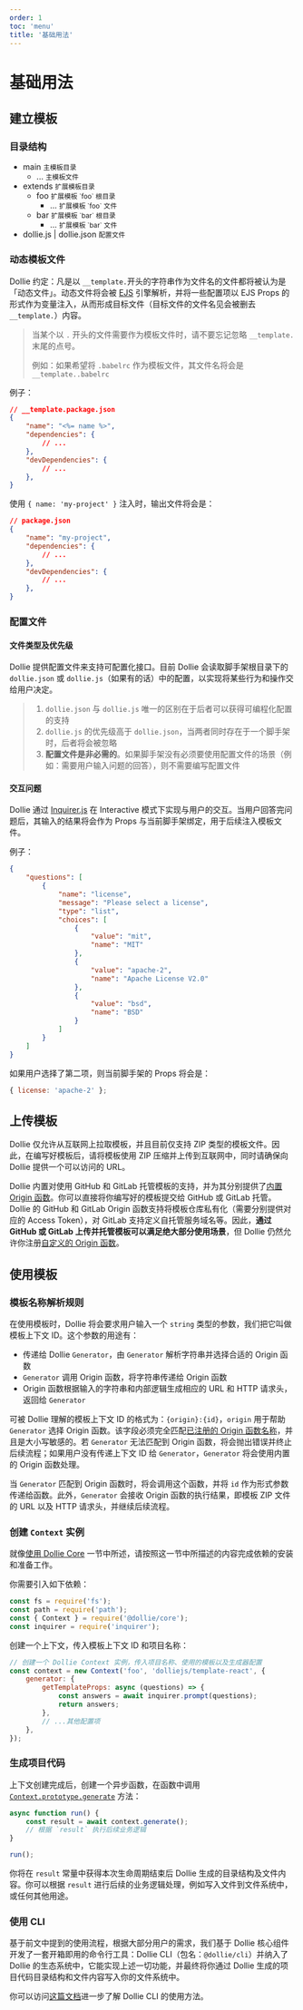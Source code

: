 ```yaml
---
order: 1
toc: 'menu'
title: '基础用法'
---
```


# 基础用法

## 建立模板

### 目录结构

<Tree>
    <ul>
        <li>
            main
            <small>主模板目录</small>
            <ul>
                <li>
                    ...
                    <small>主模板文件</small>
                </li>
            </ul>
        </li>
        <li>
            extends
            <small>扩展模板目录</small>
            <ul>
                <li>
                    foo
                    <small>扩展模板 `foo` 根目录</small>
                    <ul>
                        <li>
                            ...
                            <small>扩展模板 `foo` 文件</small>
                        </li>
                    </ul>
                </li>
                <li>
                    bar
                    <small>扩展模板 `bar` 根目录</small>
                    <ul>
                        <li>
                            ...
                            <small>扩展模板 `bar` 文件</small>
                        </li>
                    </ul>
                </li>
            </ul>
        </li>
        <li>
            dollie.js | dollie.json
            <small>配置文件</small>
        </li>
    </ul>
</Tree>

### 动态模板文件

Dollie 约定：凡是以 `__template.`开头的字符串作为文件名的文件都将被认为是「动态文件」。动态文件将会被 [EJS](https://ejs.co) 引擎解析，并将一些配置项以 EJS Props 的形式作为变量注入，从而形成目标文件（目标文件的文件名见会被删去 `__template.`）内容。

> 当某个以 `.` 开头的文件需要作为模板文件时，请不要忘记忽略 `__template.` 末尾的点号。
>
> 例如：如果希望将 `.babelrc` 作为模板文件，其文件名将会是 `__template..babelrc`

例子：

```json
// __template.package.json
{
    "name": "<%= name %>",
    "dependencies": {
        // ...
    },
    "devDependencies": {
        // ...
    },
}
```

使用 `{ name: 'my-project' }` 注入时，输出文件将会是：

```json
// package.json
{
    "name": "my-project",
    "dependencies": {
        // ...
    },
    "devDependencies": {
        // ...
    },
}
```

### 配置文件

#### 文件类型及优先级

Dollie 提供配置文件来支持可配置化接口。目前 Dollie 会读取脚手架根目录下的 `dollie.json` 或 `dollie.js`（如果有的话）中的配置，以实现将某些行为和操作交给用户决定。

> 1. `dollie.json` 与 `dollie.js` 唯一的区别在于后者可以获得可编程化配置的支持
> 2. `dollie.js` 的优先级高于 `dollie.json`，当两者同时存在于一个脚手架时，后者将会被忽略
> 3. **配置文件是非必需的**。如果脚手架没有必须要使用配置文件的场景（例如：需要用户输入问题的回答），则不需要编写配置文件

#### 交互问题

Dollie 通过 [Inquirer.js](https://github.com/SBoudrias/Inquirer.js#readme) 在 Interactive 模式下实现与用户的交互。当用户回答完问题后，其输入的结果将会作为 Props 与当前脚手架绑定，用于后续注入模板文件。

例子：

```json
{
    "questions": [
        {
            "name": "license",
            "message": "Please select a license",
            "type": "list",
            "choices": [
                {
                    "value": "mit",
                    "name": "MIT"
                },
                {
                    "value": "apache-2",
                    "name": "Apache License V2.0"
                },
                {
                    "value": "bsd",
                    "name": "BSD"
                }
            ]
        }
    ]
}
```

如果用户选择了第二项，则当前脚手架的 Props 将会是：

```js
{ license: 'apache-2' };
```

## 上传模板

Dollie 仅允许从互联网上拉取模板，并且目前仅支持 ZIP 类型的模板文件。因此，在编写好模板后，请将模板使用 ZIP 压缩并上传到互联网中，同时请确保向 Dollie 提供一个可以访问的 URL。

Dollie 内置对使用 GitHub 和 GitLab 托管模板的支持，并为其分别提供了[内置 Origin 函数](/zh-CN/api#内置-origins)。你可以直接将你编写好的模板提交给 GitHub 或 GitLab 托管。Dollie 的 GitHub 和 GitLab Origin 函数支持将模板仓库私有化（需要分别提供对应的 Access Token），对 GitLab 支持定义自托管服务域名等。因此，**通过 GitHub 或 GitLab 上传并托管模板可以满足绝大部分使用场景**，但 Dollie 仍然允许你注册[自定义的 Origin 函数](/zh-CN/guide/advanced#%E7%BC%96%E5%86%99-origin-%E5%87%BD%E6%95%B0)。

## 使用模板

### 模板名称解析规则

在使用模板时，Dollie 将会要求用户输入一个 `string` 类型的参数，我们把它叫做模板上下文 ID。这个参数的用途有：

- 传递给 Dollie `Generator`，由 `Generator` 解析字符串并选择合适的 Origin 函数
- `Generator` 调用 Origin 函数，将字符串传递给 Origin 函数
- Origin 函数根据输入的字符串和内部逻辑生成相应的 URL 和 HTTP 请求头，返回给 `Generator`

可被 Dollie 理解的模板上下文 ID 的格式为：`{origin}:{id}`，`origin` 用于帮助 `Generator` 选择 Origin 函数。该字段必须完全匹配[已注册的 Origin 函数名称](/zh-CN/guide/advanced#添加自定义-origin-函数)，并且是大小写敏感的。若 `Generator` 无法匹配到 Origin 函数，将会抛出错误并终止后续流程；如果用户没有传递上下文 ID 给 `Generator`，`Generator` 将会使用内置的 Origin 函数处理。

当 `Generator` 匹配到 Origin 函数时，将会调用这个函数，并将 `id` 作为形式参数传递给函数。此外，`Generator` 会接收 Origin 函数的执行结果，即模板 ZIP 文件的 URL 以及 HTTP 请求头，并继续后续流程。

### 创建 `Context` 实例

就像[使用 Dollie Core](/zh-CN/guide#使用-dollie-core) 一节中所述，请按照这一节中所描述的内容完成依赖的安装和准备工作。

你需要引入如下依赖：

```javascript
const fs = require('fs');
const path = require('path');
const { Context } = require('@dollie/core');
const inquirer = require('inquirer');
```

创建一个上下文，传入模板上下文 ID 和项目名称：

```javascript
// 创建一个 Dollie Context 实例，传入项目名称、使用的模板以及生成器配置
const context = new Context('foo', 'dolliejs/template-react', {
    generator: {
        getTemplateProps: async (questions) => {
            const answers = await inquirer.prompt(questions);
            return answers;
        },
        // ...其他配置项
    },
});
```

### 生成项目代码

上下文创建完成后，创建一个异步函数，在函数中调用 [`Context.prototype.generate`](/zh-CN/api#contextprototypegenerate-dolliegeneratorresult) 方法：

```javascript
async function run() {
    const result = await context.generate();
    // 根据 `result` 执行后续业务逻辑
}

run();
```

你将在 `result` 常量中获得本次生命周期结束后 Dollie 生成的目录结构及文件内容。你可以根据 `result` 进行后续的业务逻辑处理，例如写入文件到文件系统中，或任何其他用途。

### 使用 CLI

基于前文中提到的使用流程，根据大部分用户的需求，我们基于 Dollie 核心组件开发了一套开箱即用的命令行工具：Dollie CLI（包名：`@dollie/cli`）并纳入了 Dollie 的生态系统中，它能实现上述一切功能，并最终将你通过 Dollie 生成的项目代码目录结构和文件内容写入你的文件系统中。

你可以访问[这篇文档](/zh-CN/ecosystem/cli)进一步了解 Dollie CLI 的使用方法。
